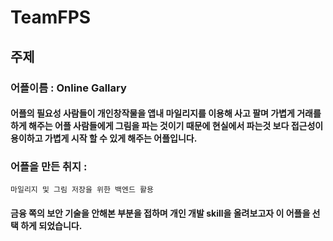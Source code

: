 # TeamFPS
## 주제
### 어플이름 : Online Gallary
#### 어플의 필요성 사람들이 개인창작물을 앱내 마일리지를 이용해 사고 팔며 가볍게 거래를 하게 해주는 어플 사람들에게 그림을 파는 것이기 때문에 현실에서 파는것 보다 접근성이 용이하고 가볍게 시작 할 수 있게 해주는 어플입니다.
### 어플을 만든 취지 :
    마일리지 및 그림 저장을 위한 백엔드 활용 
#### 금융 쪽의 보안 기술을 안해본 부분을 접하며 개인 개발 skill을 올려보고자 이 어플을 선택 하게 되었습니다.
